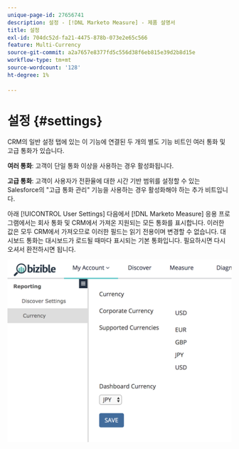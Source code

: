 ```yaml
---
unique-page-id: 27656741
description: 설정 - [!DNL Marketo Measure] - 제품 설명서
title: 설정
exl-id: 704dc52d-fa21-4475-878b-073e2e65c566
feature: Multi-Currency
source-git-commit: a2a7657e8377fd5c556d38f6eb815e39d2b8d15e
workflow-type: tm+mt
source-wordcount: '128'
ht-degree: 1%

---
```


# 설정 {#settings}

CRM의 일반 설정 탭에 있는 이 기능에 연결된 두 개의 별도 기능 비트인 여러 통화 및 고급 통화가 있습니다.

**여러 통화**: 고객이 단일 통화 이상을 사용하는 경우 활성화됩니다.

**고급 통화**: 고객이 사용자가 전환율에 대한 시간 기반 범위를 설정할 수 있는 Salesforce의 &quot;고급 통화 관리&quot; 기능을 사용하는 경우 활성화해야 하는 추가 비트입니다.

아래 [!UICONTROL User Settings] 다음에서 [!DNL Marketo Measure] 응용 프로그램에서는 회사 통화 및 CRM에서 가져온 지원되는 모든 통화를 표시합니다. 이러한 값은 모두 CRM에서 가져오므로 이러한 필드는 읽기 전용이며 변경할 수 없습니다. 대시보드 통화는 대시보드가 로드될 때마다 표시되는 기본 통화입니다. 필요하시면 다시 오셔서 환전하시면 됩니다.

![](assets/one-1.png)
